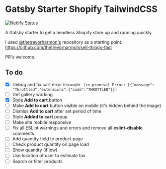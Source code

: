 # Gatsby Starter Shopify TailwindCSS

[![Netlify Status](https://api.netlify.com/api/v1/badges/9908eea5-9836-4951-8eba-fb9612992178/deploy-status)](https://app.netlify.com/sites/gatsby-starter-shopify-tailwindcss/deploys)

A Gatsby starter to get a headless Shopify store up and running quickly.

I used [@thetrevorharmon​​'s](https://github.com/thetrevorharmon/) repository as a starting point.
<https://github.com/thetrevorharmon/sell-things-fast>

PR's welcome.

## To do

- [x] Debug and fix cart error `Uncaught (in promise) Error: [{"message": "Throttled","extensions":{"code":"THROTTLED"}}]`
- [ ] Get gallery working
- [x] Style **Add to cart** button
- [ ] Make **Add to cart** button visible on mobile (it's hidden behind the image)
- [ ] Dismiss **Add to cart** after set period of time
- [ ] Style **Added to cart** popup
- [ ] Make site mobile responsive
- [ ] Fix all ESLint warnings and errors and remove all **eslint-disable** comments
- [ ] Add quantity field to product page
- [ ] Check product quantity on page load
- [ ] Show quantity (if low)
- [ ] Use location of user to estimate tax
- [ ] Search or filter products
